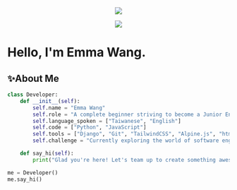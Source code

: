 
<div align="center">
  <img src="https://readme-typing-svg.herokuapp.com/?lines=&center=true&width=380&height=50">
</div>

<p align="center">
  <img src="https://visitor-badge.laobi.icu/badge?page_id=.">
</p>

<h2></h2>



# Hello, I'm Emma Wang.

## ✨About Me

```python
class Developer:
    def __init__(self):
        self.name = "Emma Wang"
        self.role = "A complete beginner striving to become a Junior Engineer."
        self.language_spoken = ["Taiwanese", "English"]
        self.code = ["Python", "JavaScript"]
        self.tools = ["Django", "Git", "TailwindCSS", "Alpine.js", "htmx", "SQLite/PostgreSQL", "AWS"]
        self.challenge = "Currently exploring the world of software engineering and learning new things everyday."

    def say_hi(self):
        print("Glad you're here! Let's team up to create something awesome!")

me = Developer()
me.say_hi()
